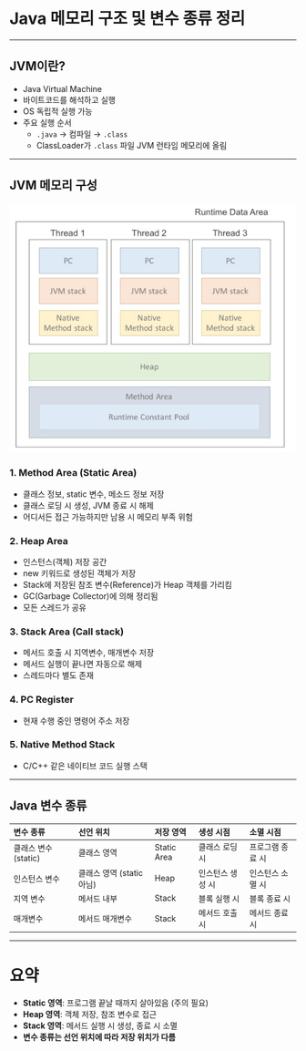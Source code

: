 
# Java 메모리 구조 및 변수 종류 정리

---

## JVM이란?

- Java Virtual Machine
- 바이트코드를 해석하고 실행
- OS 독립적 실행 가능
- 주요 실행 순서
  - `.java` → 컴파일 → `.class`
  - ClassLoader가 `.class` 파일 JVM 런타임 메모리에 올림

---

## JVM 메모리 구성
![](images/java_memory_structure.png)
### 1. Method Area (Static Area)

- 클래스 정보, static 변수, 메소드 정보 저장
- 클래스 로딩 시 생성, JVM 종료 시 해제
- 어디서든 접근 가능하지만 남용 시 메모리 부족 위험

### 2. Heap Area

- 인스턴스(객체) 저장 공간
- new 키워드로 생성된 객체가 저장
- Stack에 저장된 참조 변수(Reference)가 Heap 객체를 가리킴
- GC(Garbage Collector)에 의해 정리됨
- 모든 스레드가 공유

### 3. Stack Area (Call stack)

- 메서드 호출 시 지역변수, 매개변수 저장
- 메서드 실행이 끝나면 자동으로 해제
- 스레드마다 별도 존재

### 4. PC Register

- 현재 수행 중인 명령어 주소 저장

### 5. Native Method Stack

- C/C++ 같은 네이티브 코드 실행 스택

---

## Java 변수 종류

| 변수 종류 | 선언 위치 | 저장 영역 | 생성 시점 | 소멸 시점 |
|:----------|:-----------|:----------|:---------|:---------|
| 클래스 변수 (static) | 클래스 영역 | Static Area | 클래스 로딩 시 | 프로그램 종료 시 |
| 인스턴스 변수 | 클래스 영역 (static 아님) | Heap | 인스턴스 생성 시 | 인스턴스 소멸 시 |
| 지역 변수 | 메서드 내부 | Stack | 블록 실행 시 | 블록 종료 시 |
| 매개변수 | 메서드 매개변수 | Stack | 메서드 호출 시 | 메서드 종료 시 |

---

# 요약

- **Static 영역**: 프로그램 끝날 때까지 살아있음 (주의 필요)
- **Heap 영역**: 객체 저장, 참조 변수로 접근
- **Stack 영역**: 메서드 실행 시 생성, 종료 시 소멸
- **변수 종류는 선언 위치에 따라 저장 위치가 다름**
